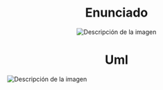 <h1 align="center">Enunciado </h1>


<p align="center">
  <img src="https://github.com/NahuelArn/Paradigmas-De-Programacion/assets/100500003/bcf2450c-fcb1-4a92-9965-b35f9f26946d" alt="Descripción de la imagen">
</p>

<h1 align="center">Uml </h1>
  <img src="https://github.com/NahuelArn/Paradigmas-De-Programacion/assets/100500003/3a6f18e1-808b-429d-98ed-89854af8acfe" alt="Descripción de la imagen">
